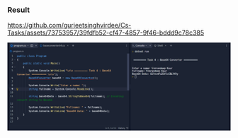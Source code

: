 ### Result

https://github.com/gurjeetsinghvirdee/Cs-Tasks/assets/73753957/39fdfb52-cf47-4857-9f46-bddd9c78c385

<div align="center">
    <img src="./../Assets/Task%20-%204.png" width="900">
</div>
